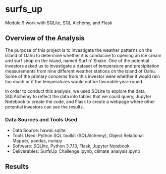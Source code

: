 # surfs_up
Module 9 work with SQLite, SQL Alchemy, and Flask

## Overview of the Analysis

The purpose of this project is to investigate the weather patterns on the island of Oahu to determine whether it is conducive to opening an ice cream and surf shop on the island, named Surf n' Shake.  One of the potential investors asked us to investigate a dataset of temperature and precipitation measurements from nine different weather stations on the island of Oahu.  Some of the primary concerns from this investor were whether it would rain too much or if the temperatures would not be favorable year-round.  

In order to conduct this analysis, we used SQLite to explore the data, SQLAlchemy to reflect the data into tables that we could query, Jupyter Notebook to create the code, and Flask to create a webpage where other potential investors can see the results.

### Data Sources and Tools Used
- Data Source: hawaii.sqlite
- Tools Used: Python SQL toolkit (SQLAlchemy), Object Relational Mapper, pandas, numpy
- Software: SQLlite, Python 3.7.13, Flask, Jupyter Notebook
- Deliverables: SurfsUp_Challenge.ipynb, climate_analysis.ipynb

## Results

